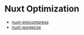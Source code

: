 # Nuxt Optimization

- [nuxt-precompress](./nuxt-precompress.md)
- [nuxt-purgecss](./nuxt-purgecss.md)
